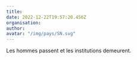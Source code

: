 ```yaml
---
title: 
date: 2022-12-22T19:57:20.456Z
organisation: 
author: 
avatar: "/img/pays/SN.svg"
---
```


Les hommes passent et les institutions demeurent. 